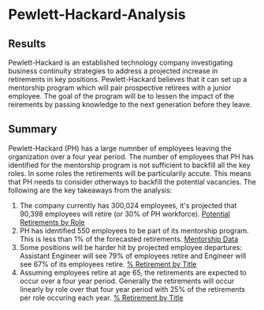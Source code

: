 # Pewlett-Hackard-Analysis

## Results
Pewlett-Hackard is an established technology company investigating business continuity strategies to address a projected increase in retirements in key positions. Pewlett-Hackard believes that it can set up a mentorship program which will pair prospective retirees with a junior employee. The goal of the program will be to lessen the impact of the reirements by passing knowledge to the next generation before they leave.

## Summary

Pewlett-Hackard (PH) has a large numnber of employees leaving the organization over a four year period. The number of employees that PH has identified for the mentorship program is not sufficient to backfill all the key roles. In some roles the retirements will be particularily accute. This means that PH needs to consider otherways to backfill the potential vacancies. The following are the key takeaways from the analysis:

  1. The company currently has 300,024 employees, it's projected that 90,398 employees will retire (or 30% of PH workforce). [Potential Retirements by Role](https://github.com/ryanmorin/pewlett-hackard-analysis/blob/main/queries/unique_titles.csv)
  2. PH has identified 550 employees to be part of its mentorship program. This is less than 1% of the forecasted retirements. [Mentorship Data](https://github.com/ryanmorin/pewlett-hackard-analysis/blob/main/queries/mentorship_eligibility.csv)
  3. Some positions will be harder hit by projected employee departures: Assistant Engineer will see 79% of employees retire and Engineer will see 67% of its employees retire. [% Retirement by Title](https://github.com/ryanmorin/pewlett-hackard-analysis/blob/main/queries/retiring_%25_ttl.csv)
  4. Assuming employees retire at age 65, the retirements are expected to occur over a four year period.  Generally the retirements will occur linearly by role over that four year period with 25% of the retirements per role occuring each year. [% Retirement by Title](https://github.com/ryanmorin/pewlett-hackard-analysis/blob/main/queries/roles_by_retirement_year.csv)
